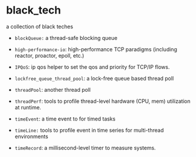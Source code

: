 # black_tech
a collection of black teches

- ```blockQueue:``` a thread-safe blocking queue

- ```high-performance-io```: high-performance TCP paradigms (including reactor, proactor, epoll, etc.)
- ```IPQoS```: ip qos helper to set the qos and priority for TCP/IP flows.

- ```lockfree_queue_thread_pool```: a lock-free queue based thread poll

- ```threadPool```: another thread poll

- ```threadPerf```: tools to profile thread-level hardware (CPU, mem) utilization at runtime.

- ```timeEvent```: a time event to for timed tasks

- ```timeLine:``` tools to profile event in time series for multi-thread environments

- ```timeRecord```: a millisecond-level timer to measure systems.

